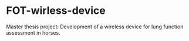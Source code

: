 # FOT-wirless-device
Master thesis project: Development of a wireless device for lung function assessment in horses.
